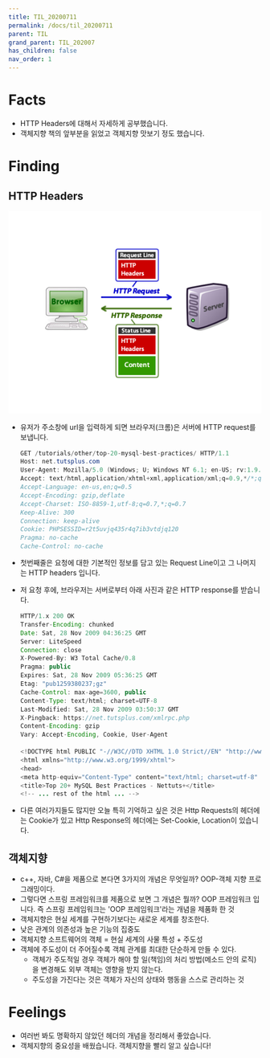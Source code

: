 ```yaml
---
title: TIL_20200711
permalink: /docs/til_20200711
parent: TIL
grand_parent: TIL_202007
has_children: false
nav_order: 1
---
```


# Facts

- HTTP Headers에 대해서 자세하게 공부했습니다.
- 객체지향 책의 앞부분을 읽었고 객체지향 맛보기 정도 했습니다.

# Finding

## HTTP Headers

![](_images/20200711/image1.png)

- 유저가 주소창에 url을 입력하게 되면 브라우저(크롬)은 서버에 HTTP request를 보냅니다.
  ```java
  GET /tutorials/other/top-20-mysql-best-practices/ HTTP/1.1
  Host: net.tutsplus.com
  User-Agent: Mozilla/5.0 (Windows; U; Windows NT 6.1; en-US; rv:1.9.1.5) Gecko/20091102 Firefox/3.5.5 (.NET CLR 3.5.30729)
  Accept: text/html,application/xhtml+xml,application/xml;q=0.9,*/*;q=0.8
  Accept-Language: en-us,en;q=0.5
  Accept-Encoding: gzip,deflate
  Accept-Charset: ISO-8859-1,utf-8;q=0.7,*;q=0.7
  Keep-Alive: 300
  Connection: keep-alive
  Cookie: PHPSESSID=r2t5uvjq435r4q7ib3vtdjq120
  Pragma: no-cache
  Cache-Control: no-cache
  ```
- 첫번째줄은 요청에 대한 기본적인 정보를 담고 있는 Request Line이고 그 나머지는 HTTP headers 입니다.

- 저 요청 후에, 브라우저는 서버로부터 아래 사진과 같은 HTTP response를 받습니다.

  ```java
  HTTP/1.x 200 OK
  Transfer-Encoding: chunked
  Date: Sat, 28 Nov 2009 04:36:25 GMT
  Server: LiteSpeed
  Connection: close
  X-Powered-By: W3 Total Cache/0.8
  Pragma: public
  Expires: Sat, 28 Nov 2009 05:36:25 GMT
  Etag: "pub1259380237;gz"
  Cache-Control: max-age=3600, public
  Content-Type: text/html; charset=UTF-8
  Last-Modified: Sat, 28 Nov 2009 03:50:37 GMT
  X-Pingback: https://net.tutsplus.com/xmlrpc.php
  Content-Encoding: gzip
  Vary: Accept-Encoding, Cookie, User-Agent

  <!DOCTYPE html PUBLIC "-//W3C//DTD XHTML 1.0 Strict//EN" "http://www.w3.org/TR/xhtml1/DTD/xhtml1-strict.dtd">
  <html xmlns="http://www.w3.org/1999/xhtml">
  <head>
  <meta http-equiv="Content-Type" content="text/html; charset=utf-8" />
  <title>Top 20+ MySQL Best Practices - Nettuts+</title>
  <!-- ... rest of the html ... -->
  ```

- 다른 여러가지들도 많지만 오늘 특히 기억하고 싶은 것은 Http Requests의 헤더에는 Cookie가 있고 Http Response의 헤더에는 Set-Cookie, Location이 있습니다.

## 객체지향

- c++, 자바, C#을 제품으로 본다면 3가지의 개념은 무엇일까? OOP-객체 지향 프로그래밍이다.
- 그렇다면 스프링 프레임워크를 제품으로 보면 그 개념은 뭘까? OOP 프레임워크 입니다. 즉 스프링 프레임워크는 'OOP 프레임워크'라는 개념을 제품화 한 것
- 객체지향은 현실 세계를 구현하기보다는 새로운 세계를 창조한다.
- 낮은 관계의 의존성과 높은 기능의 집중도
- 객체지향 소프트웨어의 객체 = 현실 세계의 사물 특성 + 주도성
- 객체에 주도성이 더 주어질수록 객체 관계를 최대한 단순하게 만들 수 있다.
  - 객체가 주도적일 경우 객체가 해야 할 일(책임)의 처리 방법(메소드 안의 로직)을 변경해도 외부 객체는 영향을 받지 않는다.
  - 주도성을 가진다는 것은 객체가 자신의 상태와 행동을 스스로 관리하는 것

# Feelings

- 여러번 봐도 명확하지 않았던 헤더의 개념을 정리해서 좋았습니다.
- 객체지향의 중요성을 배웠습니다. 객체지향을 빨리 알고 싶습니다!
